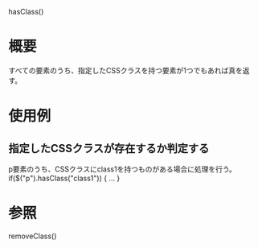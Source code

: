 hasClass()

# 概要
すべての要素のうち、指定したCSSクラスを持つ要素が1つでもあれば真を返す。

# 使用例
## 指定したCSSクラスが存在するか判定する
p要素のうち、CSSクラスにclass1を持つものがある場合に処理を行う。
    if($("p").hasClass("class1")) {
        ...
    }

# 参照
removeClass()
